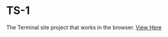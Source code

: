 # TS-1
The Terminal site project that works in the browser.  [View Here](http://ubaidrussell.com/TS-1/git)
